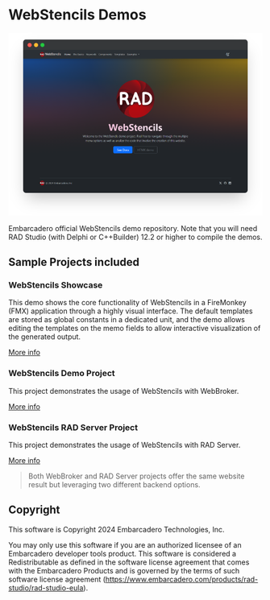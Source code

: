 # WebStencils Demos

![WebStencils screenshot](.github/images/WebStencils-Screenshot.png)

Embarcadero official WebStencils demo repository. Note that you will need RAD Studio (with Delphi or C++Builder) 12.2 or higher to compile the demos.

## Sample Projects included

### WebStencils Showcase
This demo shows the core functionality of WebStencils in a FireMonkey (FMX) application through a highly visual interface. The default templates are stored as global constants in a dedicated unit, and the demo allows editing the templates on the memo fields to allow interactive visualization of the generated output. 

[More info](https://github.com/Embarcadero/WebStencilsDemos/tree/main/WebStencilsShowcase)

### WebStencils Demo Project
This project demonstrates the usage of WebStencils with WebBroker. 

[More info](https://github.com/Embarcadero/WebStencilsDemos/tree/main/WebStencilsDemoProject)

### WebStencils RAD Server Project
This project demonstrates the usage of WebStencils with RAD Server. 

[More info](https://github.com/Embarcadero/WebStencilsDemos/tree/main/WebStencilsRADServerProject)

> Both WebBroker and RAD Server projects offer the same website result but leveraging two different backend options. 


## Copyright
This software is Copyright 2024 Embarcadero Technologies, Inc.

You may only use this software if you are an authorized licensee of an Embarcadero developer tools product. This software is considered a Redistributable as defined in the software license agreement that comes with the Embarcadero Products and is governed by the terms of such software license agreement (https://www.embarcadero.com/products/rad-studio/rad-studio-eula).